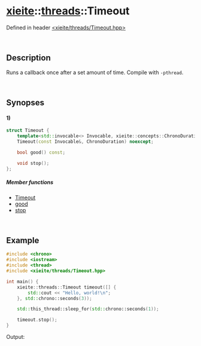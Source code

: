 # [xieite](../xieite.md)\:\:[threads](../threads.md)\:\:Timeout
Defined in header [<xieite/threads/Timeout.hpp>](../../include/xieite/threads/Timeout.hpp)

&nbsp;

## Description
Runs a callback once after a set amount of time. Compile with `-pthread`.

&nbsp;

## Synopses
#### 1)
```cpp
struct Timeout {
    template<std::invocable<> Invocable, xieite::concepts::ChronoDuration ChronoDuration>
    Timeout(const Invocable&, ChronoDuration) noexcept;

    bool good() const;

    void stop();
};
```
##### Member functions
- [Timeout](./Timeout/1/operators/constructor.md)
- [good](./Timeout/1/good.md)
- [stop](./Timeout/1/stop.md)

&nbsp;

## Example
```cpp
#include <chrono>
#include <iostream>
#include <thread>
#include <xieite/threads/Timeout.hpp>

int main() {
    xieite::threads::Timeout timeout([] {
        std::cout << "Hello, world!\n";
    }, std::chrono::seconds(3));

    std::this_thread::sleep_for(std::chrono::seconds(1));

    timeout.stop();
}
```
Output:
```
```
